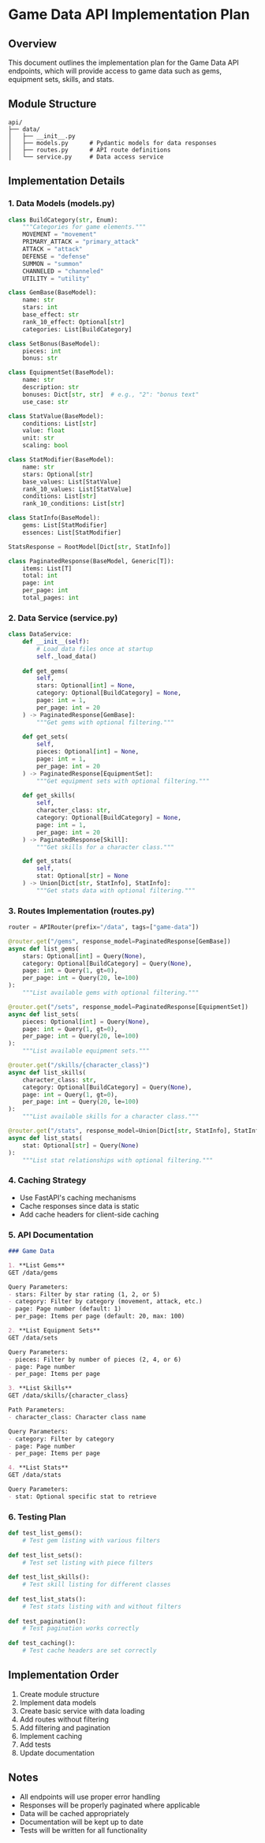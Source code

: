 # Game Data API Implementation Plan

## Overview

This document outlines the implementation plan for the Game Data API endpoints, which will provide access to game data such as gems, equipment sets, skills, and stats.

## Module Structure

```
api/
├── data/
│   ├── __init__.py
│   ├── models.py      # Pydantic models for data responses
│   ├── routes.py      # API route definitions
│   └── service.py     # Data access service
```

## Implementation Details

### 1. Data Models (models.py)

```python
class BuildCategory(str, Enum):
    """Categories for game elements."""
    MOVEMENT = "movement"
    PRIMARY_ATTACK = "primary_attack"
    ATTACK = "attack"
    DEFENSE = "defense"
    SUMMON = "summon"
    CHANNELED = "channeled"
    UTILITY = "utility"

class GemBase(BaseModel):
    name: str
    stars: int
    base_effect: str
    rank_10_effect: Optional[str]
    categories: List[BuildCategory]

class SetBonus(BaseModel):
    pieces: int
    bonus: str

class EquipmentSet(BaseModel):
    name: str
    description: str
    bonuses: Dict[str, str]  # e.g., "2": "bonus text"
    use_case: str

class StatValue(BaseModel):
    conditions: List[str]
    value: float
    unit: str
    scaling: bool

class StatModifier(BaseModel):
    name: str
    stars: Optional[str]
    base_values: List[StatValue]
    rank_10_values: List[StatValue]
    conditions: List[str]
    rank_10_conditions: List[str]

class StatInfo(BaseModel):
    gems: List[StatModifier]
    essences: List[StatModifier]

StatsResponse = RootModel[Dict[str, StatInfo]]

class PaginatedResponse(BaseModel, Generic[T]):
    items: List[T]
    total: int
    page: int
    per_page: int
    total_pages: int
```

### 2. Data Service (service.py)

```python
class DataService:
    def __init__(self):
        # Load data files once at startup
        self._load_data()
        
    def get_gems(
        self, 
        stars: Optional[int] = None,
        category: Optional[BuildCategory] = None,
        page: int = 1,
        per_page: int = 20
    ) -> PaginatedResponse[GemBase]:
        """Get gems with optional filtering."""
        
    def get_sets(
        self,
        pieces: Optional[int] = None,
        page: int = 1,
        per_page: int = 20
    ) -> PaginatedResponse[EquipmentSet]:
        """Get equipment sets with optional filtering."""
        
    def get_skills(
        self,
        character_class: str,
        category: Optional[BuildCategory] = None,
        page: int = 1,
        per_page: int = 20
    ) -> PaginatedResponse[Skill]:
        """Get skills for a character class."""

    def get_stats(
        self,
        stat: Optional[str] = None
    ) -> Union[Dict[str, StatInfo], StatInfo]:
        """Get stats data with optional filtering."""
```

### 3. Routes Implementation (routes.py)

```python
router = APIRouter(prefix="/data", tags=["game-data"])

@router.get("/gems", response_model=PaginatedResponse[GemBase])
async def list_gems(
    stars: Optional[int] = Query(None),
    category: Optional[BuildCategory] = Query(None),
    page: int = Query(1, gt=0),
    per_page: int = Query(20, le=100)
):
    """List available gems with optional filtering."""

@router.get("/sets", response_model=PaginatedResponse[EquipmentSet])
async def list_sets(
    pieces: Optional[int] = Query(None),
    page: int = Query(1, gt=0),
    per_page: int = Query(20, le=100)
):
    """List available equipment sets."""

@router.get("/skills/{character_class}")
async def list_skills(
    character_class: str,
    category: Optional[BuildCategory] = Query(None),
    page: int = Query(1, gt=0),
    per_page: int = Query(20, le=100)
):
    """List available skills for a character class."""

@router.get("/stats", response_model=Union[Dict[str, StatInfo], StatInfo])
async def list_stats(
    stat: Optional[str] = Query(None)
):
    """List stat relationships with optional filtering."""
```

### 4. Caching Strategy

- Use FastAPI's caching mechanisms
- Cache responses since data is static
- Add cache headers for client-side caching

### 5. API Documentation

```markdown
### Game Data

1. **List Gems**
GET /data/gems

Query Parameters:
- stars: Filter by star rating (1, 2, or 5)
- category: Filter by category (movement, attack, etc.)
- page: Page number (default: 1)
- per_page: Items per page (default: 20, max: 100)

2. **List Equipment Sets**
GET /data/sets

Query Parameters:
- pieces: Filter by number of pieces (2, 4, or 6)
- page: Page number
- per_page: Items per page

3. **List Skills**
GET /data/skills/{character_class}

Path Parameters:
- character_class: Character class name

Query Parameters:
- category: Filter by category
- page: Page number
- per_page: Items per page

4. **List Stats**
GET /data/stats

Query Parameters:
- stat: Optional specific stat to retrieve
```

### 6. Testing Plan

```python
def test_list_gems():
    # Test gem listing with various filters
    
def test_list_sets():
    # Test set listing with piece filters
    
def test_list_skills():
    # Test skill listing for different classes
    
def test_list_stats():
    # Test stats listing with and without filters
    
def test_pagination():
    # Test pagination works correctly
    
def test_caching():
    # Test cache headers are set correctly
```

## Implementation Order

1. Create module structure
2. Implement data models
3. Create basic service with data loading
4. Add routes without filtering
5. Add filtering and pagination
6. Implement caching
7. Add tests
8. Update documentation

## Notes

- All endpoints will use proper error handling
- Responses will be properly paginated where applicable
- Data will be cached appropriately
- Documentation will be kept up to date
- Tests will be written for all functionality
